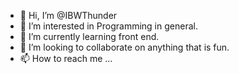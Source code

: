 - 👋 Hi, I’m @IBWThunder
- 👀 I’m interested in Programming in general.
- 🌱 I’m currently learning front end.
- 💞️ I’m looking to collaborate on anything that is fun.
- 📫 How to reach me ...

<!---
IBWThunder/IBWThunder is a ✨ special ✨ repository because its `README.md` (this file) appears on your GitHub profile.
You can click the Preview link to take a look at your changes.
--->
